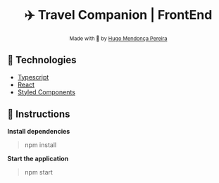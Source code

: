 <h1 align="center">✈️ Travel Companion | FrontEnd </h1>

<div align="center">
  <sub> Made with 💖 by
    <a href="https://github.com/hugompereira2">Hugo Mendonça Pereira</a>
  </sub>
</div>

## 🚀 Technologies

* [Typescript](https://www.typescriptlang.org/)      
* [React](https://reactjs.org/)      
* [Styled Components](https://sass-lang.com/)

## :checkered_flag: Instructions

**Install dependencies**

> npm install

**Start the application**

> npm start

